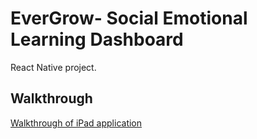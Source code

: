 # EverGrow- Social Emotional Learning Dashboard

React Native project.

## Walkthrough 

[Walkthrough of iPad application](https://player.vimeo.com/video/354000529)



